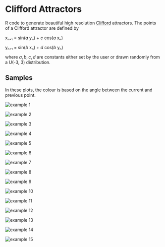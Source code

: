 
# Clifford Attractors

R code to generate beautiful high resolution [Clifford](https://en.wikipedia.org/wiki/Clifford_A._Pickover) attractors. The points of a
Clifford attractor are defined by

xₙ₊₁ = sin(*a* yₙ) + *c* cos(*a* xₙ)

yₙ₊₁ = sin(*b* xₙ) + *d* cos(*b* yₙ)


where *a*, *b*, *c*, *d* are constants either set by the user or drawn randomly from a U(-3, 3) distribution.

## Samples

In these plots, the colour is based on the angle between the current and
previous point.

![example 1](samples/small/20210330_111036_clifford_C_1.359_1.126_-1.793_-1.336_100.jpg)

![example 2](samples/small/20210330_123552_clifford_D_1_-1.7109_2.2444_0.6324_-1.4615_100.jpg)

![example 3](samples/small/20210330_144557_clifford_BW_1_1.7015_0.6894_-1.3594_2.79_100.jpg)

![example 4](samples/small/20210330_142626_clifford_C_1_0.5217_1.9436_-2.4346_-2.7779_100.jpg)

![example 5](samples/small/20210330_145456_clifford_B_1_-2.7273_-2.2327_0.1026_0.556_100.jpg)

![example 6](samples/small/20210330_145915_clifford_BW_1_1.6259_2.2561_0.2791_1.3843_100.jpg)

![example 7](samples/small/20210330_123356_clifford_BW_1_-1.2601_-1.9509_-1.1386_-0.7317_100.jpg)

![example 8](samples/small/20210330_145915_clifford_BW_1_1.6259_2.2561_0.2791_1.3843_100.jpg)

![example 9](samples/small/20210330_162605_clifford_D_1_-1.082_-1.4811_1.7244_-0.7231_100.jpg)

![example 10](samples/small/20210330_160653_clifford_E_1_0.5787_-2.5757_2.4896_0.7815_100.jpg)

![example 11](samples/small/20210330_151131_clifford_A_1_-1.4411_1.865_-1.1347_-0.1743_100.jpg)

![example 12](samples/small/20210330_144950_clifford_E_1_-2.6158_2.634_-2.5834_0.2926_100.jpg)

![example 13](samples/small/20210330_144204_clifford_E_1_-2.5638_2.4584_-0.0619_-2.6644_100.jpg)

![example 14](samples/small/20210330_134819_clifford_C_1_-2.6119_0.8046_-0.1793_-0.4862_100.jpg)

![example 15](samples/small/20210330_171316_clifford_V_1_-2.0935_2.6237_-0.9275_2.4008_100.jpg)